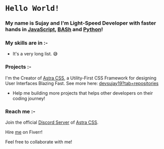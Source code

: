# `Hello World!`
### My name is Sujay and I'm Light-Speed Developer with faster hands in [JavaScript](https://github.com/topics/javascript), [BASh](https://github.com/topics/bash) and [Python](https://github.com/topics/python)!

### My skills are in :-

- It's a very long list. 😅

### Projects :-

I'm the Creator of [Astra CSS](https://github.com/devsujay19/astracss), a Utility-First CSS Framework for designing User Interfaces Blazing Fast.
See more here: [devsujay19?tab=repositories](https://github.com/devsujay19?tab=repositories)

- Help me building more projects that helps other developers on their coding journey!

### Reach me :-

Join the official [Discord Server](https://discord.gg/PuVSsSu59g) of [Astra CSS](https://astracss.vercel.app).

Hire [me](https://fiverr.com/jaymuk1) on Fiverr!

Feel free to collaborate with me!
